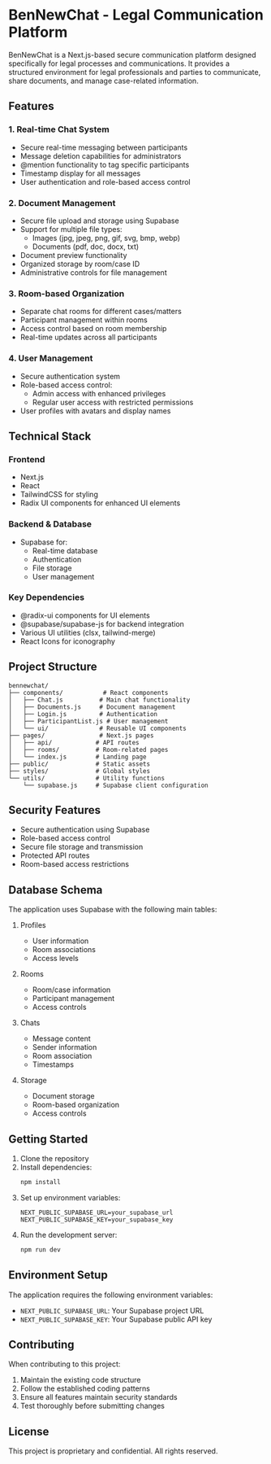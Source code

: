 # BenNewChat - Legal Communication Platform

BenNewChat is a Next.js-based secure communication platform designed specifically for legal processes and communications. It provides a structured environment for legal professionals and parties to communicate, share documents, and manage case-related information.

## Features

### 1. Real-time Chat System
- Secure real-time messaging between participants
- Message deletion capabilities for administrators
- @mention functionality to tag specific participants
- Timestamp display for all messages
- User authentication and role-based access control

### 2. Document Management
- Secure file upload and storage using Supabase
- Support for multiple file types:
  - Images (jpg, jpeg, png, gif, svg, bmp, webp)
  - Documents (pdf, doc, docx, txt)
- Document preview functionality
- Organized storage by room/case ID
- Administrative controls for file management

### 3. Room-based Organization
- Separate chat rooms for different cases/matters
- Participant management within rooms
- Access control based on room membership
- Real-time updates across all participants

### 4. User Management
- Secure authentication system
- Role-based access control:
  - Admin access with enhanced privileges
  - Regular user access with restricted permissions
- User profiles with avatars and display names

## Technical Stack

### Frontend
- Next.js
- React
- TailwindCSS for styling
- Radix UI components for enhanced UI elements

### Backend & Database
- Supabase for:
  - Real-time database
  - Authentication
  - File storage
  - User management

### Key Dependencies
- @radix-ui components for UI elements
- @supabase/supabase-js for backend integration
- Various UI utilities (clsx, tailwind-merge)
- React Icons for iconography

## Project Structure

```
bennewchat/
├── components/           # React components
│   ├── Chat.js          # Main chat functionality
│   ├── Documents.js     # Document management
│   ├── Login.js         # Authentication
│   ├── ParticipantList.js # User management
│   └── ui/              # Reusable UI components
├── pages/               # Next.js pages
│   ├── api/            # API routes
│   ├── rooms/          # Room-related pages
│   └── index.js        # Landing page
├── public/             # Static assets
├── styles/             # Global styles
└── utils/              # Utility functions
    └── supabase.js     # Supabase client configuration
```

## Security Features

- Secure authentication using Supabase
- Role-based access control
- Secure file storage and transmission
- Protected API routes
- Room-based access restrictions

## Database Schema

The application uses Supabase with the following main tables:

1. Profiles
   - User information
   - Room associations
   - Access levels

2. Rooms
   - Room/case information
   - Participant management
   - Access controls

3. Chats
   - Message content
   - Sender information
   - Room association
   - Timestamps

4. Storage
   - Document storage
   - Room-based organization
   - Access controls

## Getting Started

1. Clone the repository
2. Install dependencies:
   ```bash
   npm install
   ```
3. Set up environment variables:
   ```
   NEXT_PUBLIC_SUPABASE_URL=your_supabase_url
   NEXT_PUBLIC_SUPABASE_KEY=your_supabase_key
   ```
4. Run the development server:
   ```bash
   npm run dev
   ```

## Environment Setup

The application requires the following environment variables:

- `NEXT_PUBLIC_SUPABASE_URL`: Your Supabase project URL
- `NEXT_PUBLIC_SUPABASE_KEY`: Your Supabase public API key

## Contributing

When contributing to this project:

1. Maintain the existing code structure
2. Follow the established coding patterns
3. Ensure all features maintain security standards
4. Test thoroughly before submitting changes

## License

This project is proprietary and confidential. All rights reserved.
